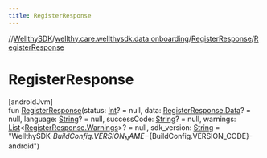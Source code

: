 ```yaml
---
title: RegisterResponse
---
```

//[WellthySDK](../../../index.html)/[wellthy.care.wellthysdk.data.onboarding](../index.html)/[RegisterResponse](index.html)/[RegisterResponse](-register-response.html)



# RegisterResponse



[androidJvm]\
fun [RegisterResponse](-register-response.html)(status: [Int](https://kotlinlang.org/api/latest/jvm/stdlib/kotlin/-int/index.html)? = null, data: [RegisterResponse.Data](-data/index.html)? = null, language: [String](https://kotlinlang.org/api/latest/jvm/stdlib/kotlin/-string/index.html)? = null, successCode: [String](https://kotlinlang.org/api/latest/jvm/stdlib/kotlin/-string/index.html)? = null, warnings: [List](https://kotlinlang.org/api/latest/jvm/stdlib/kotlin.collections/-list/index.html)&lt;[RegisterResponse.Warnings](-warnings/index.html)&gt;? = null, sdk_version: [String](https://kotlinlang.org/api/latest/jvm/stdlib/kotlin/-string/index.html) = "WellthySDK-${BuildConfig.VERSION_NAME}-${BuildConfig.VERSION_CODE}-android")




